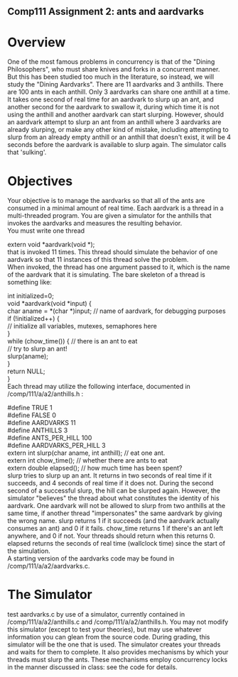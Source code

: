 
## Comp111 Assignment 2: ants and aardvarks
# Overview
One of the most famous problems in concurrency is that of the "Dining Philosophers", who must share knives and forks in a concurrent manner. But this has been studied too much in the literature, so instead, we will study the "Dining Aardvarks".
There are 11 aardvarks and 3 anthills. There are 100 ants in each anthill. Only 3 aardvarks can share one anthill at a time. It takes one second of real time for an aardvark to slurp up an ant, and another second for the aardvark to swallow it, during which time it is not using the anthill and another aardvark can start slurping. However, should an aardvark attempt to slurp an ant from an anthill where 3 aardvarks are already slurping, or make any other kind of mistake, including attempting to slurp from an already empty anthill or an anthill that doesn't exist, it will be 4 seconds before the aardvark is available to slurp again. The simulator calls that 'sulking'.
# Objectives
Your objective is to manage the aardvarks so that all of the ants are consumed in a minimal amount of real time. Each aardvark is a thread in a multi-threaded program. You are given a simulator for the anthills that invokes the aardvarks and measures the resulting behavior.  
You must write one thread  

 
extern void *aardvark(void *);   
that is invoked 11 times. This thread should simulate the behavior of one aardvark so that 11 instances of this thread solve the problem.  
When invoked, the thread has one argument passed to it, which is the name of the aardvark that it is simulating. The bare skeleton of a thread is something like:  

 
int initialized=0;   
void *aardvark(void *input) {  
    char aname = *(char *)input; // name of aardvark, for debugging purposes  
    if (!initialized++) {  
	// initialize all variables, mutexes, semaphores here  
    }   
    while (chow_time()) {  // there is an ant to eat  
	// try to slurp an ant!  
	slurp(aname);   
    }   
    return NULL;  
}  
Each thread may utilize the following interface, documented in /comp/111/a/a2/anthills.h :  

 
#define TRUE 1  
#define FALSE 0    
#define AARDVARKS 11  
#define ANTHILLS 3   
#define ANTS_PER_HILL 100  
#define AARDVARKS_PER_HILL 3  
extern int slurp(char aname, int anthill); // eat one ant.   
extern int chow_time(); // whether there are ants to eat  
extern double elapsed(); // how much time has been spent?   
slurp tries to slurp up an ant. It returns in two seconds of real time if it succeeds, and 4 seconds of real time if it does not. During the second second of a successful slurp, the hill can be slurped again. However, the simulator "believes" the thread about what constitutes the identity of his aardvark. One aardvark will not be allowed to slurp from two anthills at the same time, if another thread "impersonates" the same aardvark by giving the wrong name. slurp returns 1 if it succeeds (and the aardvark actually consumes an ant) and 0 if it fails.
chow_time returns 1 if there's an ant left anywhere, and 0 if not. Your threads should return when this returns 0.  
elapsed returns the seconds of real time (wallclock time) since the start of the simulation.  
A starting version of the aardvarks code may be found in /comp/111/a/a2/aardvarks.c.  
# The Simulator
test aardvarks.c by use of a simulator, currently contained in /comp/111/a/a2/anthills.c and /comp/111/a/a2/anthills.h. You may not modify this simulator (except to test your theories), but may use whatever information you can glean from the source code. During grading, this simulator will be the one that is used. The simulator creates your threads and waits for them to complete. It also provides mechanisms by which your threads must slurp the ants. These mechanisms employ concurrency locks in the manner discussed in class: see the code for details.
